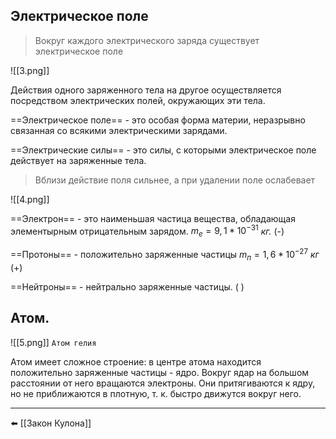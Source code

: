 ## Электрическое поле

>Вокруг каждого электрического заряда существует электрическое поле

![[3.png]]

Действия одного заряженного тела на другое осуществляется посредством электрических полей, окружающих эти тела.

==Электрическое поле== - это особая форма материи, неразрывно связанная со всякими электрическими зарядами.

==Электрические силы== - это силы, с которыми электрическое поле действует на заряженные тела.

>Вблизи действие поля сильнее, а при удалении поле ослабевает

![[4.png]]

==Электрон== - это наименьшая частица вещества, обладающая элементырным отрицательным зарядом.
$m_{e} = 9,1 * 10^{-31}$ _кг._ (-)

==Протоны== - положительно заряженные частицы 
$m_{п} = 1,6 * 10^{-27}$ _кг_ (+)

==Нейтроны== - нейтрально заряженные частицы. (  )

## Атом.
![[5.png]]
`Атом гелия`

Атом имеет сложное строение: в центре атома находится положительно заряженные частицы - ядро. Вокруг ядар на большом расстоянии от него вращаются электроны. Они притягиваются к ядру, но не приближаются в плотную, т. к. быстро движутся вокруг него.
- - -
⬅️ [[Закон Кулона]] 